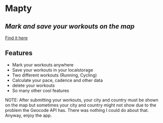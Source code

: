 # Mapty

## _Mark and save your workouts on the map_

[Find it here](https://www.example.com)

## Features

- Mark your workouts anywhere
- Save your workouts in your localstorage
- Two different workouts (Running, Cycling)
- Calculate your pace, cadence and other data
- delete your workouts
- So many other cool features

NOTE: After submitting your workouts, your city and country must be shown on the map but sometimes your city and country might not show due to the problem the Geocode API has. There was nothing I could do about that. Anyway, enjoy the app.
